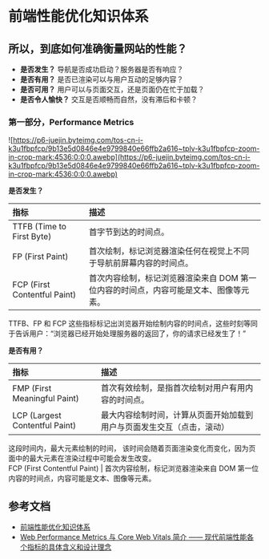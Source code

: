# 前端性能优化知识体系


## 所以，到底如何准确衡量网站的性能？                                    
- **是否发生？** 导航是否成功启动？服务器是否有响应？                      
- **是否有用？** 是否已渲染可以与用户互动的足够内容？                      
- **是否可用？** 用户可以与页面交互，还是页面仍在忙于加载？                
- **是否令人愉快？** 交互是否顺畅而自然，没有滞后和卡顿？                 


### 第一部分，Performance Metrics
![https://p6-juejin.byteimg.com/tos-cn-i-k3u1fbpfcp/9b13e5d0846e4e9799840e66ffb2a616~tplv-k3u1fbpfcp-zoom-in-crop-mark:4536:0:0:0.awebp](https://p6-juejin.byteimg.com/tos-cn-i-k3u1fbpfcp/9b13e5d0846e4e9799840e66ffb2a616~tplv-k3u1fbpfcp-zoom-in-crop-mark:4536:0:0:0.awebp)

**是否发生？**

指标 | 描述                 
:- | :-             
TTFB (Time to First Byte)    |  首字节到达的时间点。                                                                      
FP (First Paint)             |  首次绘制，标记浏览器渲染任何在视觉上不同于导航前屏幕内容的时间点。                              
FCP (First Contentful Paint) |  首次内容绘制，标记浏览器渲染来自 DOM 第一位内容的时间点，内容可能是文本、图像等元素。             


TTFB、FP 和 FCP 这些指标标记出浏览器开始绘制内容的时间点，这些时刻等同于告诉用户：“浏览器已经开始处理服务器的返回了，你的请求已经发生了！”


**是否有用？**


指标 | 描述                 
:- | :-             
FMP (First Meaningful Paint)    |  首次有效绘制，是指首次绘制对用户有用内容的时间点。                                                                      
LCP (Largest Contentful Paint)             |  最大内容绘制时间，计算从页面开始加载到用户与页面发生交互（点击，滚动）
这段时间内，最大元素绘制的时间，
该时间会随着页面渲染变化而变化，因为页面中的最大元素在渲染过程中可能会发生改变。                              
FCP (First Contentful Paint) |  首次内容绘制，标记浏览器渲染来自 DOM 第一位内容的时间点，内容可能是文本、图像等元素。




## 参考文档

- [前端性能优化知识体系](https://juejin.cn/post/7063754993072865287)
- [Web Performance Metrics 与 Core Web Vitals 简介 —— 现代前端性能各个指标的具体含义和设计理念](https://juejin.cn/post/6883444297614983175)
